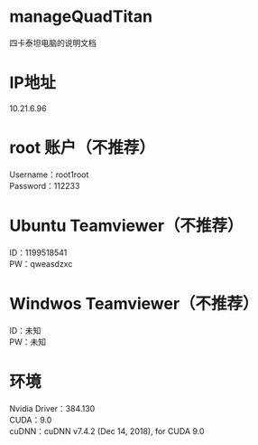 # manageQuadTitan
四卡泰坦电脑的说明文档

# IP地址
10.21.6.96

# root 账户（不推荐）
Username：root1root  
Password：112233

# Ubuntu Teamviewer（不推荐）
ID：1199518541  
PW：qweasdzxc

# Windwos Teamviewer（不推荐）
ID：未知  
PW：未知

# 环境
Nvidia Driver：384.130  
CUDA：9.0  
cuDNN：cuDNN v7.4.2 (Dec 14, 2018), for CUDA 9.0  
